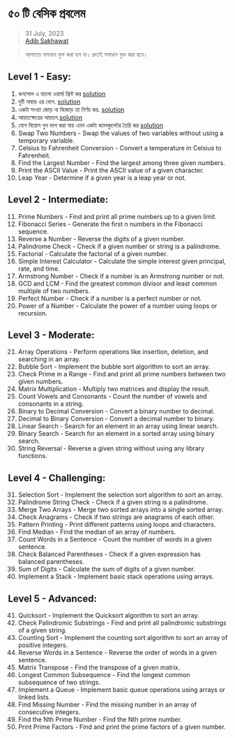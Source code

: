 # ৫০ টি বেসিক প্রবলেম 

> 31 July, 2023
> <br>[Adib Sakhawat](https://sakhawatadib.com/)

> আপাতত সমাধান যুক্ত করা হল না। দ্রুতই সমাধান যুক্ত করা হবে।

## Level 1 - Easy:
1. কনসোল এ হ্যালো ওয়ার্ল্ড প্রিন্ট কর [solution](1.md)
2. দুটি নাম্বার এর যোগ. [solution](2.md)
3. একটা সংখ্যা জোড় না বিজোড় তা নির্ণয় কর. [solution](3.md)
4. আয়তক্ষেত্রের আয়তন.[solution](4.md)
5. যোগ বিয়োগ গুন ভাগ করা যায় এমন একটা ক্যালকুলেটর তৈরি কর [solution](5.md) 
6. Swap Two Numbers - Swap the values of two variables without using a temporary variable.
7. Celsius to Fahrenheit Conversion - Convert a temperature in Celsius to Fahrenheit.
8. Find the Largest Number - Find the largest among three given numbers.
9. Print the ASCII Value - Print the ASCII value of a given character.
10. Leap Year - Determine if a given year is a leap year or not.

## Level 2 - Intermediate:

11. Prime Numbers - Find and print all prime numbers up to a given limit.
12. Fibonacci Series - Generate the first n numbers in the Fibonacci sequence.
13. Reverse a Number - Reverse the digits of a given number.
14. Palindrome Check - Check if a given number or string is a palindrome.
15. Factorial - Calculate the factorial of a given number.
16. Simple Interest Calculator - Calculate the simple interest given principal, rate, and time.
17. Armstrong Number - Check if a number is an Armstrong number or not.
18. GCD and LCM - Find the greatest common divisor and least common multiple of two numbers.
19. Perfect Number - Check if a number is a perfect number or not.
20. Power of a Number - Calculate the power of a number using loops or recursion.

## Level 3 - Moderate:

21. Array Operations - Perform operations like insertion, deletion, and searching in an array.
22. Bubble Sort - Implement the bubble sort algorithm to sort an array.
23. Check Prime in a Range - Find and print all prime numbers between two given numbers.
24. Matrix Multiplication - Multiply two matrices and display the result.
25. Count Vowels and Consonants - Count the number of vowels and consonants in a string.
26. Binary to Decimal Conversion - Convert a binary number to decimal.
27. Decimal to Binary Conversion - Convert a decimal number to binary.
28. Linear Search - Search for an element in an array using linear search.
29. Binary Search - Search for an element in a sorted array using binary search.
30. String Reversal - Reverse a given string without using any library functions.

## Level 4 - Challenging:

31. Selection Sort - Implement the selection sort algorithm to sort an array.
32. Palindrome String Check - Check if a given string is a palindrome.
33. Merge Two Arrays - Merge two sorted arrays into a single sorted array.
34. Check Anagrams - Check if two strings are anagrams of each other.
35. Pattern Printing - Print different patterns using loops and characters.
36. Find Median - Find the median of an array of numbers.
37. Count Words in a Sentence - Count the number of words in a given sentence.
38. Check Balanced Parentheses - Check if a given expression has balanced parentheses.
39. Sum of Digits - Calculate the sum of digits of a given number.
40. Implement a Stack - Implement basic stack operations using arrays.

## Level 5 - Advanced:

41. Quicksort - Implement the Quicksort algorithm to sort an array.
42. Check Palindromic Substrings - Find and print all palindromic substrings of a given string.
43. Counting Sort - Implement the counting sort algorithm to sort an array of positive integers.
44. Reverse Words in a Sentence - Reverse the order of words in a given sentence.
45. Matrix Transpose - Find the transpose of a given matrix.
46. Longest Common Subsequence - Find the longest common subsequence of two strings.
47. Implement a Queue - Implement basic queue operations using arrays or linked lists.
48. Find Missing Number - Find the missing number in an array of consecutive integers.
49. Find the Nth Prime Number - Find the Nth prime number.
50. Print Prime Factors - Find and print the prime factors of a given number.
